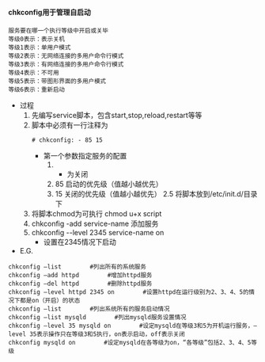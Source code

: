 #### chkconfig用于管理自启动
```
服务要在哪一个执行等级中开启或关毕
等级0表示：表示关机
等级1表示：单用户模式
等级2表示：无网络连接的多用户命令行模式
等级3表示：有网络连接的多用户命令行模式
等级4表示：不可用
等级5表示：带图形界面的多用户模式
等级6表示：重新启动
```
* 过程
    1. 先编写service脚本，包含start,stop,reload,restart等等
    2. 脚本中必须有一行注释为
        ```
        # chkconfig: - 85 15
        ```    
        * 第一个参数指定服务的配置
            1. - 为关闭
            2. 85 启动的优先级（值越小越优先）
            3. 15 关闭的优先级（值越小越优先）
    2.5 将脚本放到/etc/init.d/目录下
    3. 将脚本chmod为可执行 chmod u+x script
    4. chkconfig -add service-name   添加服务
    5. chkconfig --level 2345 service-name on
        * 设置在2345情况下启动
* E.G.
```
chkconfig –list        #列出所有的系统服务
chkconfig –add httpd        #增加httpd服务
chkconfig –del httpd        #删除httpd服务
chkconfig –level httpd 2345 on        #设置httpd在运行级别为2、3、4、5的情况下都是on（开启）的状态
chkconfig –list        #列出系统所有的服务启动情况
chkconfig –list mysqld        #列出mysqld服务设置情况
chkconfig –level 35 mysqld on        #设定mysqld在等级3和5为开机运行服务，–level 35表示操作只在等级3和5执行，on表示启动，off表示关闭
chkconfig mysqld on        #设定mysqld在各等级为on，“各等级”包括2、3、4、5等级
```